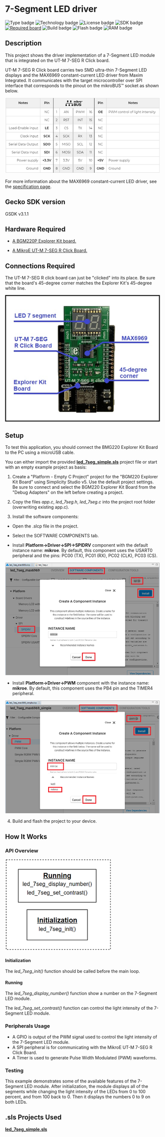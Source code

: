 # 7-Segment LED driver #
![Type badge](https://img.shields.io/badge/dynamic/json?url=https://raw.githubusercontent.com/SiliconLabs/application_examples_ci/master/hardware_drivers/led_7seg_common.json&label=Type&query=type&color=green)
![Technology badge](https://img.shields.io/badge/dynamic/json?url=https://raw.githubusercontent.com/SiliconLabs/application_examples_ci/master/hardware_drivers/led_7seg_common.json&label=Technology&query=technology&color=green)
![License badge](https://img.shields.io/badge/dynamic/json?url=https://raw.githubusercontent.com/SiliconLabs/application_examples_ci/master/hardware_drivers/led_7seg_common.json&label=License&query=license&color=green)
![SDK badge](https://img.shields.io/badge/dynamic/json?url=https://raw.githubusercontent.com/SiliconLabs/application_examples_ci/master/hardware_drivers/led_7seg_common.json&label=SDK&query=sdk&color=green)
[![Required board](https://img.shields.io/badge/Mikroe-UT%20M%207%20SEG%20R%20CLICK-green)](https://www.mikroe.com/ut-m-7-seg-r-click)
![Build badge](https://img.shields.io/endpoint?url=https://raw.githubusercontent.com/SiliconLabs/application_examples_ci/master/hardware_drivers/led_7seg_build_status.json)
![Flash badge](https://img.shields.io/badge/dynamic/json?url=https://raw.githubusercontent.com/SiliconLabs/application_examples_ci/master/hardware_drivers/led_7seg_common.json&label=Flash&query=flash&color=blue)
![RAM badge](https://img.shields.io/badge/dynamic/json?url=https://raw.githubusercontent.com/SiliconLabs/application_examples_ci/master/hardware_drivers/led_7seg_common.json&label=RAM&query=ram&color=blue)

## Description ##

This project shows the driver implementation of a 7-Segment LED module that is integrated on the UT-M 7-SEG R Click board.

UT-M 7-SEG R Click board carries two SMD ultra-thin 7-Segment LED displays and the MAX6969 constant-current LED driver from Maxim Integrated. It communicates with the target microcontroller over SPI interface that corresponds to the pinout on the mikroBUS™ socket as shown below.

![mikroBus](images/mikrobus.png)

For more information about the MAX6969 constant-current LED driver, see the [specification page](https://datasheets.maximintegrated.com/en/ds/MAX6969.pdf).

## Gecko SDK version ##

GSDK v3.1.1

## Hardware Required ##

- [A BGM220P Explorer Kit board.](https://www.silabs.com/development-tools/wireless/bluetooth/bgm220-explorer-kit)

- [A MikroE UT-M 7-SEG R Click Board.](https://www.mikroe.com/ut-m-7-seg-r-click)

## Connections Required ##

The UT-M 7-SEG R click board can just be "clicked" into its place. Be sure that the board's 45-degree corner matches the Explorer Kit's 45-degree white line.

![connection](images/board.png)

## Setup ##

To test this application, you should connect the BMG220 Explorer Kit Board to the PC using a microUSB cable.

You can either import the provided [**led_7seg_simple.sls**](SimplicityStudio/led_7seg_simple.sls) project file or start with an empty example project as basis:

1. Create a "Platform - Empty C Project" project for the "BGM220 Explorer Kit Board" using Simplicity Studio v5. Use the default project settings. Be sure to connect and select the BGM220 Explorer Kit Board from the "Debug Adapters" on the left before creating a project.

2. Copy the files *app.c*, *led_7seg.h*, *led_7seg.c* into the project root folder (overwriting existing app.c).

3. Install the software components:

- Open the .slcp file in the project.

- Select the SOFTWARE COMPONENTS tab.

- Install **Platform->Driver->SPI->SPIDRV** component with the default instance name: **mikroe**. By default, this component uses the USART0 peripheral and the pins: PC00 (TX), PC01 (RX), PC02 (CLK), PC03 (CS).

![spi_mikroe](images/spidrv_component.png)

- Install **Platform->Driver->PWM** component with the instance name: **mikroe**. By default, this component uses the PB4 pin and the TIMER4 peripheral.

![pwm_mikroe](images/pwm_component.png)

4. Build and flash the project to your device.

## How It Works ##

### API Overview ###

![api overview](images/api.png)

#### Initialization ####

The *led_7seg_init()* function should be called before the main loop.

#### Running ####

The *led_7seg_display_number()* function show a number on the 7-Segment LED module.

The *led_7seg_set_contrast()* function can control the light intensity of the 7-Segment LED module.

### Peripherals Usage ###

- A GPIO is output of the PWM signal used to control the light intensity of the 7-Segment LED module.
- A SPI peripheral is for communicating with the MikroE UT-M 7-SEG R Click Board.
- A Timer is used to generate Pulse Width Modulated (PWM) waveforms.

### Testing ###

This example demonstrates some of the available features of the 7-Segment LED module. After initialization, the module displays all of the segments while changing the light intensity of the LEDs from 0 to 100 percent, and from 100 back to 0. Then it displays the numbers 0 to 9 on both LEDs.

## .sls Projects Used ##

[**led_7seg_simple.sls**](SimplicityStudio/led_7seg_simple.sls)
